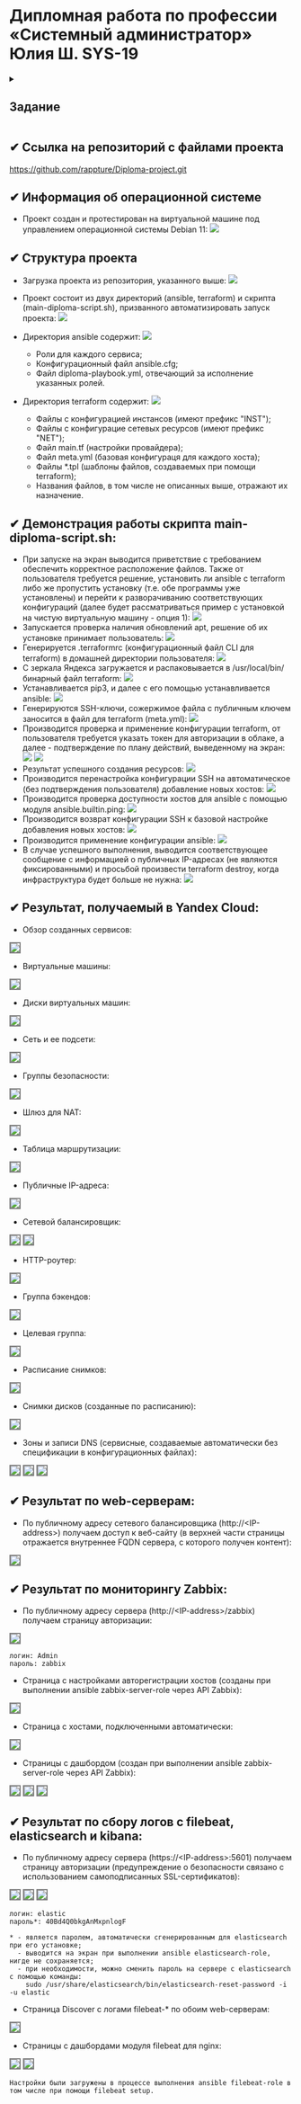 #  Дипломная работа по профессии «Системный администратор» Юлия Ш. SYS-19

<details>
<summary><h2>Задание</h2></summary>
  
> Содержание
> ==========
> * [Задача](#Задача)
> * [Инфраструктура](#Инфраструктура)
>     * [Сайт](#Сайт)
>     * [Мониторинг](#Мониторинг)
>     * [Логи](#Логи)
>     * [Сеть](#Сеть)
>     * [Резервное копирование](#Резервное-копирование)
>     * [Дополнительно](#Дополнительно)
> * [Критерии сдачи](#Критерии-сдачи)
> 
> ---------
> 
> ## Задача
> Ключевая задача — разработать отказоустойчивую инфраструктуру для сайта, включающую мониторинг, сбор логов и резервное копирование основных данных. Инфраструктура должна размещаться в [Yandex Cloud](https://cloud.yandex.com/) и отвечать минимальным стандартам безопасности: запрещается выкладывать токен от облака в git. Используйте [инструкцию](https://cloud.yandex.ru/docs/tutorials/infrastructure-management/terraform-quickstart#get-credentials).
> 
> **Перед началом работы над дипломным заданием изучите [Инструкция по экономии облачных ресурсов](https://github.com/netology-code/devops-materials/blob/master/cloudwork.MD).**
> 
> ## Инфраструктура
> Для развёртки инфраструктуры используйте Terraform и Ansible.  
> 
> Не используйте для ansible inventory ip-адреса! Вместо этого используйте fqdn имена виртуальных машин в зоне ".ru-central1.internal". Пример: example.ru-central1.internal  
> 
> Важно: используйте по-возможности **минимальные конфигурации ВМ**:2 ядра 20% Intel ice lake, 2-4Гб памяти, 10hdd, прерываемая. 
> 
> **Так как прерываемая ВМ проработает не больше 24ч, перед сдачей работы на проверку дипломному руководителю сделайте ваши ВМ постоянно работающими.**
> 
> Ознакомьтесь со всеми пунктами из этой секции, не беритесь сразу выполнять задание, не дочитав до конца. Пункты взаимосвязаны и могут влиять друг на друга.
> 
> ### Сайт
> Создайте две ВМ в разных зонах, установите на них сервер nginx, если его там нет. ОС и содержимое ВМ должно быть идентичным, это будут наши веб-сервера.
> 
> Используйте набор статичных файлов для сайта. Можно переиспользовать сайт из домашнего задания.
> 
> Создайте [Target Group](https://cloud.yandex.com/docs/application-load-balancer/concepts/target-group), включите в неё две созданных ВМ.
> 
> Создайте [Backend Group](https://cloud.yandex.com/docs/application-load-balancer/concepts/backend-group), настройте backends на target group, ранее созданную. Настройте healthcheck на корень (/) и порт 80, протокол HTTP.
> 
> Создайте [HTTP router](https://cloud.yandex.com/docs/application-load-balancer/concepts/http-router). Путь укажите — /, backend group — созданную ранее.
> 
> Создайте [Application load balancer](https://cloud.yandex.com/en/docs/application-load-balancer/) для распределения трафика на веб-сервера, созданные ранее. Укажите HTTP router, созданный ранее, задайте listener тип auto, порт 80.
> 
> Протестируйте сайт
> `curl -v <публичный IP балансера>:80` 
> 
> ### Мониторинг
> Создайте ВМ, разверните на ней Zabbix. На каждую ВМ установите Zabbix Agent, настройте агенты на отправление метрик в Zabbix. 
> 
> Настройте дешборды с отображением метрик, минимальный набор — по принципу USE (Utilization, Saturation, Errors) для CPU, RAM, диски, сеть, http запросов к веб-серверам. Добавьте необходимые tresholds на соответствующие графики.
> 
> ### Логи
> Cоздайте ВМ, разверните на ней Elasticsearch. Установите filebeat в ВМ к веб-серверам, настройте на отправку access.log, error.log nginx в Elasticsearch.
> 
> Создайте ВМ, разверните на ней Kibana, сконфигурируйте соединение с Elasticsearch.
> 
> ### Сеть
> Разверните один VPC. Сервера web, Elasticsearch поместите в приватные подсети. Сервера Zabbix, Kibana, application load balancer определите в публичную подсеть.
> 
> Настройте [Security Groups](https://cloud.yandex.com/docs/vpc/concepts/security-groups) соответствующих сервисов на входящий трафик только к нужным портам.
> 
> Настройте ВМ с публичным адресом, в которой будет открыт только один порт — ssh. Настройте все security groups на разрешение входящего ssh из этой security group. Эта вм будет реализовывать концепцию bastion host. Потом можно будет подключаться по ssh ко всем хостам через этот хост.
> 
> ### Резервное копирование
> Создайте snapshot дисков всех ВМ. Ограничьте время жизни snaphot в неделю. Сами snaphot настройте на ежедневное копирование.
> 
> ### Дополнительно
> Не входит в минимальные требования. 
> 
> 1. Для Zabbix можно реализовать разделение компонент - frontend, server, database. Frontend отдельной ВМ поместите в публичную подсеть, назначте публичный IP. Server поместите в приватную подсеть, настройте security group на разрешение трафика между frontend и server. Для Database используйте [Yandex Managed Service for PostgreSQL](https://cloud.yandex.com/en-ru/services/managed-postgresql). Разверните кластер из двух нод с автоматическим failover.
> 2. Вместо конкретных ВМ, которые входят в target group, можно создать [Instance Group](https://cloud.yandex.com/en/docs/compute/concepts/instance-groups/), для которой настройте следующие правила автоматического горизонтального масштабирования: минимальное количество ВМ на зону — 1, максимальный размер группы — 3.
> 3. В Elasticsearch добавьте мониторинг логов самого себя, Kibana, Zabbix, через filebeat. Можно использовать logstash тоже.
> 4. Воспользуйтесь Yandex Certificate Manager, выпустите сертификат для сайта, если есть доменное имя. Перенастройте работу балансера на HTTPS, при этом нацелен он будет на HTTP веб-серверов.
> 
> ## Критерии сдачи
> 1. Инфраструктура отвечает минимальным требованиям, описанным в [Задаче](#Задача).
> 2. Предоставлен доступ ко всем ресурсам, у которых предполагается веб-страница (сайт, Kibana, Zabbix).
> 3. Для ресурсов, к которым предоставить доступ проблематично, предоставлены скриншоты, команды, stdout, stderr, подтверждающие работу ресурса.
> 4. Работа оформлена в отдельном репозитории в GitHub или в [Google Docs](https://docs.google.com/), разрешён доступ по ссылке. 
> 5. Код размещён в репозитории в GitHub.
> 6. Работа оформлена так, чтобы были понятны ваши решения и компромиссы. 
> 7. Если использованы дополнительные репозитории, доступ к ним открыт. 
</details>

## ✔ Ссылка на репозиторий с файлами проекта
https://github.com/rappture/Diploma-project.git

## ✔ Информация об операционной системе
* Проект создан и протестирован на виртуальной машине под управлением операционной системы Debian 11:
![](img/diploma-os.png)

## ✔ Структура проекта
* Загрузка проекта из репозитория, указанного выше:
![](img/diploma-1.1.png)
* Проект состоит из двух директорий (ansible, terraform) и скрипта (main-diploma-script.sh), призванного автоматизировать запуск проекта:
![](img/diploma-1.2.png)
* Директория ansible содержит:
![](img/diploma-1.3.png)
  - Роли для каждого сервиса;
  - Конфигурационный файл ansible.cfg;
  - Файл diploma-playbook.yml, отвечающий за исполнение указанных ролей.

* Директория terraform содержит:
![](img/diploma-1.4.png)
  - Файлы с конфигурацией инстансов (имеют префикс "INST");
  - Файлы с конфигурацие сетевых ресурсов (имеют префикс "NET");
  - Файл main.tf (настройки провайдера);
  - Файл meta.yml (базовая конфигураця для каждого хоста);
  - Файлы *.tpl (шаблоны файлов, создаваемых при помощи terraform);
  - Названия файлов, в том числе не описанных выше, отражают их назначение.

## ✔ Демонстрация работы скрипта main-diploma-script.sh:
* При запуске на экран выводится приветствие с требованием обеспечить корректное расположение файлов. Также от пользователя требуется решение, установить ли ansible с terraform либо же пропустить установку (т.е. обе программы уже установлены) и перейти к разворачиванию соответствующих конфигураций (далее будет рассматриваться пример с установкой на чистую виртуальную машину - опция 1):
![](img/diploma-2.1.png)
* Запускается проверка наличия обновлений apt, решение об их установке принимает пользователь:
![](img/diploma-2.2.png)
* Генерируется .terraformrc (конфигурационный файл CLI для terraform) в домашней директории пользователя:
![](img/diploma-2.3.png)
* С зеркала Яндекса загружается и распаковывается в /usr/local/bin/ бинарный файл terraform:
![](img/diploma-2.4.png)
* Устанавливается pip3, и далее с его помощью устанавливается ansible:
![](img/diploma-2.5.png)
* Генерируются SSH-ключи, сожержимое файла с публичным ключем заносится в файл для terraform (meta.yml):
![](img/diploma-2.6.png)
* Производится проверка и применение конфигурации terraform, от пользователя требуется указать токен для авторизации в облаке, а далее - подтверждение по плану действий, выведенному на экран:
![](img/diploma-2.7.png)
![](img/diploma-2.8.png)
* Результат успешного создания ресурсов:
![](img/diploma-2.9.png)
* Производится перенастройка конфигурации SSH на автоматическое (без подтверждения пользователя) добавление новых хостов:
![](img/diploma-2.10.png)
* Производится проверка доступности хостов для ansible с помощью модуля ansible.builtin.ping:
![](img/diploma-2.11.png)
* Производится возврат конфигурации SSH к базовой настройке добавления новых хостов:
![](img/diploma-2.12.png)
* Производится применение конфигурации ansible:
![](img/diploma-2.13.png)
* В случае успешного выполнения, выводится соответствующее сообщение с информацией о публичных IP-адресах (не являются фиксированными) и просьбой произвести terraform destroy, когда инфраструктура будет больше не нужна:
![](img/diploma-2.14.png)

## ✔ Результат, получаемый в Yandex Cloud:
* Обзор созданных сервисов:
<img src="https://github.com/yuliya8/sys-19/blob/main/img/diploma-3.1.png" style="border: 2px solid  gray;">

* Виртуальные машины:
<img src="https://github.com/yuliya8/sys-19/blob/main/img/diploma-3.2.png" style="border: 2px solid  gray;">

* Диски виртуальных машин:
<img src="https://github.com/yuliya8/sys-19/blob/main/img/diploma-3.3.png" style="border: 2px solid  gray;">

* Сеть и ее подсети:
<img src="https://github.com/yuliya8/sys-19/blob/main/img/diploma-3.4.png" style="border: 2px solid  gray;">

* Группы безопасности:
<img src="https://github.com/yuliya8/sys-19/blob/main/img/diploma-3.5.png" style="border: 2px solid  gray;">

* Шлюз для NAT:
<img src="https://github.com/yuliya8/sys-19/blob/main/img/diploma-3.6.png" style="border: 2px solid  gray;">

* Таблица маршрутизации:
<img src="https://github.com/yuliya8/sys-19/blob/main/img/diploma-3.7.png" style="border: 2px solid  gray;">

* Публичные IP-адреса:
<img src="https://github.com/yuliya8/sys-19/blob/main/img/diploma-3.8.png" style="border: 2px solid  gray;">

* Сетевой балансировщик:
<img src="https://github.com/yuliya8/sys-19/blob/main/img/diploma-3.9.png" style="border: 2px solid  gray;">

<img src="https://github.com/yuliya8/sys-19/blob/main/img/diploma-3.10.png" style="border: 2px solid  gray;">

* HTTP-роутер:
<img src="https://github.com/yuliya8/sys-19/blob/main/img/diploma-3.11.png" style="border: 2px solid  gray;">

* Группа бэкендов:
<img src="https://github.com/yuliya8/sys-19/blob/main/img/diploma-3.12.png" style="border: 2px solid  gray;">

* Целевая группа:
<img src="https://github.com/yuliya8/sys-19/blob/main/img/diploma-3.13.png" style="border: 2px solid  gray;">

* Расписание снимков:
<img src="https://github.com/yuliya8/sys-19/blob/main/img/diploma-3.14.png" style="border: 2px solid  gray;">

* Снимки дисков (созданные по расписанию):
<img src="https://github.com/yuliya8/sys-19/blob/main/img/diploma-3.15.png" style="border: 2px solid  gray;">

* Зоны и записи DNS (сервисные, создаваемые автоматически без спецификации в конфигурационных файлах):
<img src="https://github.com/yuliya8/sys-19/blob/main/img/diploma-3.16.png" style="border: 2px solid  gray;">

<img src="https://github.com/yuliya8/sys-19/blob/main/img/diploma-3.17.png" style="border: 2px solid  gray;">

<img src="https://github.com/yuliya8/sys-19/blob/main/img/diploma-3.18.png" style="border: 2px solid  gray;">

## ✔ Результат по web-серверам:
* По публичному адресу сетевого балансировщика (http://\<IP-address\>) получаем доступ к веб-сайту (в верхней части страницы отражается внутреннее FQDN сервера, с которого получен контент):
<img src="https://github.com/yuliya8/sys-19/blob/main/img/diploma-4.1.png" style="border: 2px solid  gray;">

## ✔ Результат по мониторингу Zabbix:
* По публичному адресу сервера (http://\<IP-address\>/zabbix) получаем страницу авторизации:
<img src="https://github.com/yuliya8/sys-19/blob/main/img/diploma-4.2.png" style="border: 2px solid  gray;">

```
логин: Admin
пароль: zabbix
```
* Страница с настройками авторегистрации хостов (созданы при выполнении ansible zabbix-server-role через API Zabbix):
<img src="https://github.com/yuliya8/sys-19/blob/main/img/diploma-4.3.png" style="border: 2px solid  gray;">

* Страница с хостами, подключенными автоматически:
<img src="https://github.com/yuliya8/sys-19/blob/main/img/diploma-4.4.png" style="border: 2px solid  gray;">

* Страницы с дашбордом (создан при выполнении ansible zabbix-server-role через API Zabbix):
<img src="https://github.com/yuliya8/sys-19/blob/main/img/diploma-4.5.png" style="border: 2px solid  gray;">

<img src="https://github.com/yuliya8/sys-19/blob/main/img/diploma-4.6.png" style="border: 2px solid  gray;">

<img src="https://github.com/yuliya8/sys-19/blob/main/img/diploma-4.7.png" style="border: 2px solid  gray;">

## ✔ Результат по сбору логов с filebeat, elasticsearch и kibana:
* По публичному адресу сервера (https://\<IP-address\>:5601) получаем страницу авторизации (предупреждение о безопасности связано с использованием самоподписанных SSL-сертификатов):
<img src="https://github.com/yuliya8/sys-19/blob/main/img/diploma-4.8.png" style="border: 2px solid  gray;">

<img src="https://github.com/yuliya8/sys-19/blob/main/img/diploma-4.9.png" style="border: 2px solid  gray;">

<img src="https://github.com/yuliya8/sys-19/blob/main/img/diploma-4.10.png" style="border: 2px solid  gray;">

```
логин: elastic
пароль*: 40Bd4Q0bkgAnMxpnlogF

* - является паролем, автоматически сгенерированным для elasticsearch при его установке;
  - выводится на экран при выполнении ansible elasticsearch-role, нигде не сохраняется;
  - при необходимости, можно сменить пароль на сервере с elasticsearch с помощью команды:
    sudo /usr/share/elasticsearch/bin/elasticsearch-reset-password -i -u elastic
```
* Страница Discover с логами filebeat-* по обоим web-серверам:
<img src="https://github.com/yuliya8/sys-19/blob/main/img/diploma-4.11.png" style="border: 2px solid  gray;">

* Страницы с дашбордами модуля filebeat для nginx:
<img src="https://github.com/yuliya8/sys-19/blob/main/img/diploma-4.12.png" style="border: 2px solid  gray;">

<img src="https://github.com/yuliya8/sys-19/blob/main/img/diploma-4.13.png" style="border: 2px solid  gray;">

```
Настройки были загружены в процессе выполнения ansible filebeat-role в том числе при помощи filebeat setup.
```
